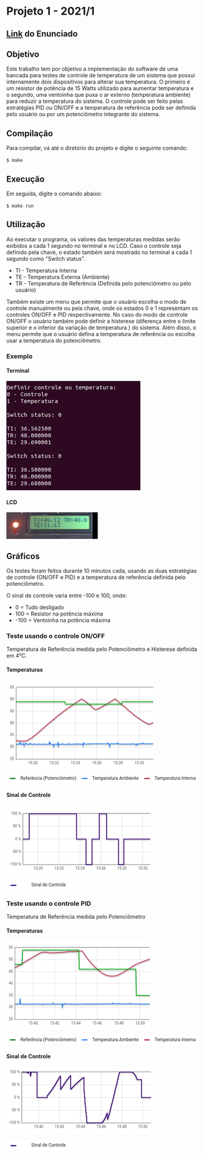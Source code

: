 # Projeto 1 - 2021/1
 
## [Link](https://gitlab.com/fse_fga/projetos_2021_1/projeto-1-2021-1) do Enunciado 

## Objetivo

Este trabalho tem por objetivo a implementação do software de uma bancada para testes de controle de temperatura de um sistema que possui internamente dois dispositivos para alterar sua temperatura. O primeiro é um resistor de potência de 15 Watts utilizado para aumentar temperatura e o segundo, uma ventoinha que puxa o ar externo (temperatura ambiente) para reduzir a temperatura do sistema. O controle pode ser feito pelas estratégias PID ou ON/OFF e a temperatura de referência pode ser definida pelo usuário ou por um potenciômetro integrante do sistema.

## Compilação

Para compilar, vá até o diretório do projeto e digite o seguinte comando:

`$ make`

## Execução

Em seguida, digite o comando abaixo:

`$ make run` 

## Utilização

Ao executar o programa, os valores das temperaturas medidas serão exibidos a cada 1 segundo no terminal e no LCD. Caso o controle seja definido pela chave, o estado também será mostrado no terminal a cada 1 segundo como "Switch status".

- TI - Temperatura Interna 
- TE - Temperatura Externa (Ambiente) 
- TR - Temperatura de Referência (Definida pelo potenciômetro ou pelo usuário)

Também existe um menu que permite que o usuário escolha o modo de controle manualmente ou pela chave, onde os estados 0 e 1 representam os controles ON/OFF e PID respectivamente. No caso do modo de controle ON/OFF o usuário também pode definir a histerese (diferença entre o limite superior e o inferior da variação de temperatura ) do sistema. Além disso, o menu permite que o usuário defina a temperatura de referência ou escolha usar a temperatura do potenciômetro.

### Exemplo

#### Terminal
![terminal](/img/terminal.png)

#### LCD
![LCD](img/lcd.png)

## Gráficos

Os testes foram feitos durante 10 minutos cada, usando as duas estratégias de controle (ON/OFF e PID) e a temperatura de referência definida pelo potenciômetro.

O sinal de controle varia entre -100 e 100, onde:

- 0 = Tudo desligado
- 100 = Resistor na potência máxima
- -100 = Ventoinha na potência máxima

### Teste usando o controle ON/OFF

Temperatura de Referência medida pelo Potenciômetro e Histerese definida em 4°C.

#### Temperaturas
![on_off_temp](/img/on_off_temp.png)

![on_off_temp_sub](/img/legenda_temp.png)

#### Sinal de Controle
![on_off_control](/img/on_off_control.png)

![on_off_control_sub](/img/legenda_controle.png)

### Teste usando o controle PID 

Temperatura de Referência medida pelo Potenciômetro

#### Temperaturas
![pid_temp](/img/pid_temp.png)

![pid_temp_sub](/img/legenda_temp.png)

#### Sinal de Controle
![pid_control](/img/pid_control.png)

![pid_control_sub](/img/legenda_controle.png)
